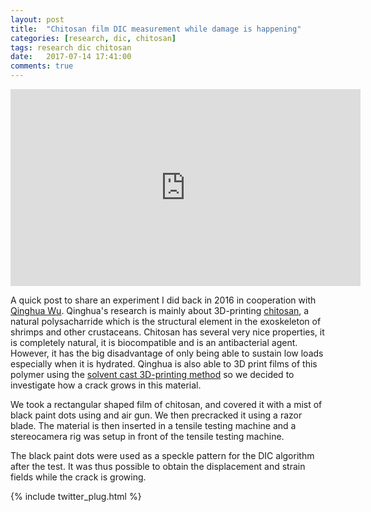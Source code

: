```yaml
---
layout: post
title:  "Chitosan film DIC measurement while damage is happening"
categories: [research, dic, chitosan]
tags: research dic chitosan
date:   2017-07-14 17:41:00
comments: true
---
```


<iframe width="560" height="315" src="https://www.youtube.com/embed/Sp_1l4UgixY" frameborder="0" allowfullscreen></iframe>

A quick post to share an experiment I did back in 2016 in cooperation with [Qinghua Wu](https://www.linkedin.com/feed/?trk=). Qinghua's research is 
mainly about 3D-printing [chitosan](https://en.wikipedia.org/wiki/Chitosan), a natural polysacharride which is the structural element in the 
exoskeleton of shrimps and other crustaceans.
Chitosan has several very nice properties, it is completely natural, it is biocompatible and is an antibacterial agent. 
However, it has the big disadvantage of only being able to sustain low loads especially when it is hydrated.
Qinghua is also able to 3D print films of this polymer using the [solvent cast 3D-printing 
method](https://www.researchgate.net/publication/308137331_3D_printable_conductive_nanocomposites_of_PLA_and_multi-walled_carbon_nanotubes) so we 
decided to investigate how a crack grows in this material.

We took a rectangular shaped film of chitosan, and covered it with a mist of black paint dots using and air gun. We then precracked it using a razor 
blade. The material is then inserted in a tensile testing machine and a stereocamera rig was setup in front of the tensile testing machine.

The black paint dots were used as a speckle pattern for the DIC algorithm after the test. It was thus possible to obtain the displacement and strain 
fields while the crack is growing.

{% include twitter_plug.html %}
